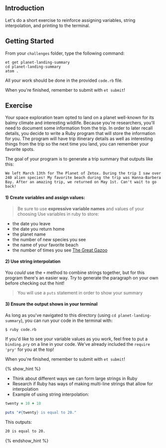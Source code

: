 ## Introduction

Let's do a short exercise to reinforce assigning variables, string interpolation, and printing to the terminal.

## Getting Started

From your `challenges` folder, type the following command:

```
et get planet-landing-summary
cd planet-landing-summary
atom .
```

All your work should be done in the provided `code.rb` file.

When you're finished, remember to submit with `et submit`!

## Exercise

Your space exploration team opted to land on a planet well-known for its balmy climate and interesting wildlife. Because you're researchers, you'll need to document some information from the trip. In order to later recall details, you decide to write a Ruby program that will store the information for you. The program will have trip itinerary details as well as interesting things from the trip so the next time you land, you can remember your favorite spots.

The goal of your program is to generate a trip summary that outputs like this:  

```no-highlight
We left March 13th for The Planet of Zetox. During the trip I saw over 240 alien species! My favorite beach during the trip was Hanna-Barbera Bay. After an amazing trip, we returned on May 1st. Can't wait to go back!
```

#### 1) Create variables and assign values:   
> Be sure to use **expressive variable names** and values of your choosing
Use variables in ruby to store:

* the date you leave
* the date you return home
* the planet name
* the number of new species you see
* the name of your favorite beach
* the number of times you see [The Great Gazoo](https://en.wikipedia.org/wiki/The_Great_Gazoo)

#### 2) Use string interpolation

You _could_ use the `+` method to combine strings together, but for this program there's an easier way. Try to generate the paragraph on your own before checking out the hint!
> You will use a `puts` statement in order to show your summary

#### 3) Ensure the output shows in your terminal  

As long as you've navigated to this directory (using `cd planet-landing-summary`), you can run your code in the terminal with:

```
$ ruby code.rb
```

If you'd like to see your variable values as you work, feel free to put a `binding.pry` on a line in your code. We've already included the `require 'pry'` for you at the top!  

When you're finished, remember to submit with `et submit`!

{% show_hint %}
- Think about different ways we can form large strings in Ruby
- Research if Ruby has ways of making multi-line strings that allow for interpolation
- Example of using string interpolation:

```ruby
twenty = 10 + 10

puts "#{twenty} is equal to 20."
```  
This outputs:
```sh
20 is equal to 20.
```
{% endshow_hint %}

